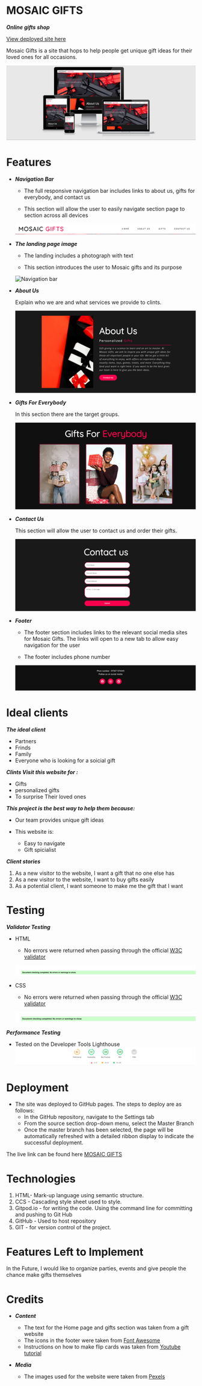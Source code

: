 # MOSAIC GIFTS

***Online gifts shop***

[View deployed site here](https://ghiath2.github.io/Mosaic-Gifts/)

Mosaic Gifts is a site that hops to help people get unique gift ideas for their loved ones for all occasions.

![The website on different devices](/assets/documentation/responsive.png)


# Features
   - ***Navigation Bar***

     - The full responsive navigation bar includes links to  about us, gifts for everybody, and contact us

     - This section will allow the user to easily navigate section page to section across all devices

     ![Navigation bar](/assets/documentation/navigation-bar.png)
 
   - ***The landing page image***

     - The landing includes a photograph with text

     - This section introduces the user to Mosaic gifts and its purpose

     ![Navigation bar](/assets/documentation/homepage-image.png)

- ***About Us***

    Explain who we are and what services we provide to clints.

     ![Navigation bar](/assets/documentation/about-readme.png)

 - ***Gifts For Everybody***

      In this section there are the target groups. 

     ![Navigation bar](/assets/documentation/gifts-readme.png)

- ***Contact Us***

     This section will allow the user to contact us and order their gifts.

     ![Navigation bar](/assets/documentation/contactus-readme.png)

- ***Footer***

     - The footer section includes links to the relevant social media sites for Mosaic Gifts. The links will open to a new tab to allow easy navigation for the user

     - The footer includes phone number 

     ![Navigation bar](/assets/documentation/footer.png)

# Ideal clients
***The ideal client***
- Partners
- Frinds
- Family
- Everyone who is looking for a soicial gift

***Clints Visit this website for :***
- Gifts
- personalized gifts
- To surprise Their loved ones

***This project is the best way to help them because:***
- Our team provides unique gift ideas
- This website is:

  - Easy to navigate
  - Gift spicialist

 ***Client stories***
1. As a new visitor to the website, I want a gift that no one else has
2. As a new visitor to the website, I want to buy gifts easily
3. As a potential client, I want someone to make me the gift that I want

# Testing

***Validator Testing***
- HTML
  - No errors were returned when passing through the official [W3C validator](https://validator.w3.org/)

  ![HTML test](/assets/documentation/html-test.png)

- CSS
  - No errors were returned when passing through the official [W3C validator](https://validator.w3.org/)

  ![CSS Test](/assets/documentation/css-test.png)

***Performance Testing***
  - Tested on the Developer Tools Lighthouse
    ![Performancee](/assets/documentation/performance.png)


# Deployment
- The site was deployed to GitHub pages. The steps to deploy are as follows:
  - In the GitHub repository, navigate to the Settings tab
  - From the source section drop-down menu, select the Master Branch
  - Once the master branch has been selected, the page will be automatically refreshed with a detailed ribbon display to indicate the successful deployment.

The live link can be found here  [MOSAIC GIFTS](https://ghiath2.github.io/Mosaic-Gifts/)

# Technologies
1. HTML- Mark-up language using semantic structure.
2. CCS - Cascading style sheet used to style.
3. Gitpod.io - for writing the code. Using the command line for committing and pushing to Git Hub
4. GitHub - Used to host repository
5. GIT - for version control of the project.

# Features Left to Implement
In the Future, I would like to organize parties, events and give people the chance make gifts themselves

# Credits
- ***Content***

  - The text for the Home page and gifts section was taken from a gift website
  - The icons in the footer were taken from [ Font Awesome](https://fontawesome.com/)
  - Instructions on how to make flip cards was taken from [Youtube tutorial ](https://fontawesome.com/)

- ***Media***
  - The images used for the website were taken from [Pexels](https://www.pexels.com/)




 



     




